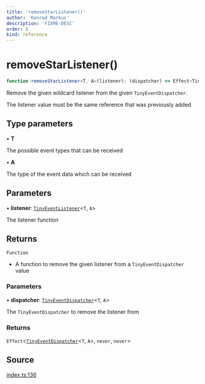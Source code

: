 ```yaml
---
title: 'removeStarListener()'
author: 'Konrad Markus'
description: 'FIXME-DESC'
order: 6
kind: reference
---
```


# removeStarListener()

```ts
function removeStarListener<T, A>(listener): (dispatcher) => Effect<TinyEventDispatcher<T, A>, never, never>;
```

Remove the given wildcard listener from the given `TinyEventDispatcher`.

The listener value must be the same reference that was previously added

## Type parameters

• **T**

The possible event types that can be received

• **A**

The type of the event data which can be received

## Parameters

• **listener**: [`TinyEventListener`](/projects/konkerdev-tiny-event-fp/reference/type-aliases/tinyeventlistener)\<`T`, `A`\>

The listener function

## Returns

`Function`

- A function to remove the given listener from a `TinyEventDispatcher` value

### Parameters

• **dispatcher**: [`TinyEventDispatcher`](/projects/konkerdev-tiny-event-fp/reference/type-aliases/tinyeventdispatcher)\<`T`, `A`\>

The `TinyEventDispatcher` to remove the listener from

### Returns

`Effect`\<[`TinyEventDispatcher`](/projects/konkerdev-tiny-event-fp/reference/type-aliases/tinyeventdispatcher)\<`T`, `A`\>, `never`, `never`\>

## Source

[index.ts:136](https://github.com/konkerdotdev/tiny-event-fp/blob/35c286bc511870798a7f3d70c0cc704e7c0c0006/src/index.ts#L136)
